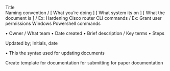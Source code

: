 Title <br/>
Naming convention /
[ What you’re doing ]       [ What system its on ]        [ What the document is ] /
Ex: Hardening	Cisco router		CLI commands /
Ex: Grant user permissions	Windows	Powershell commands




							




•	Owner / What team
•	Date created
•	Brief description / Key terms
•	Steps





Updated by; Initials, date

•	                  This the syntax used for updating documents














Create template for documentation for submitting for paper documentation 






